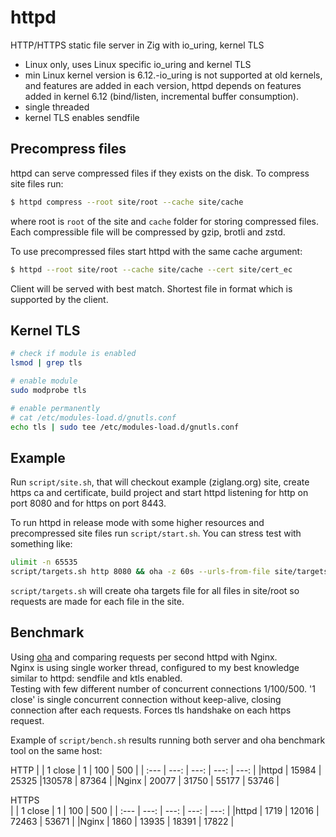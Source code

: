 # httpd 

HTTP/HTTPS static file server in Zig with io_uring, kernel TLS

- Linux only, uses Linux specific io_uring and kernel TLS
- min Linux kernel version is 6.12.-io_uring is not supported at old kernels, and features are added in each version, httpd depends on features added in kernel 6.12 (bind/listen, incremental buffer consumption). 
- single threaded
- kernel TLS enables sendfile

## Precompress files

httpd can serve compressed files if they exists on the disk. To compress site files run: 
```sh
$ httpd compress --root site/root --cache site/cache
```
where root is `root` of the site and `cache` folder for storing compressed files. Each compressible file will be compressed by gzip, brotli and zstd.

To use precompressed files start httpd with the same cache argument:
```sh
$ httpd --root site/root --cache site/cache --cert site/cert_ec
```
Client will be served with best match. Shortest file in format which is supported by the client. 

## Kernel TLS

```sh
# check if module is enabled
lsmod | grep tls

# enable module
sudo modprobe tls

# enable permanently
# cat /etc/modules-load.d/gnutls.conf
echo tls | sudo tee /etc/modules-load.d/gnutls.conf
```

## Example

Run `script/site.sh`, that will checkout example (ziglang.org) site, create https ca and certificate, build project and start httpd listening for http on port 8080 and for https on port 8443.

To run httpd in release mode with some higher resources and precompressed site files run `script/start.sh`. You can stress test with something like: 

```sh
ulimit -n 65535
script/targets.sh http 8080 && oha -z 60s --urls-from-file site/targets-oha -c 10000 -w --cacert site/ca/cert.pem
```
`script/targets.sh` will create oha targets file for all files in site/root so requests are made for each file in the site. 


## Benchmark

Using [oha](https://github.com/hatoo/oha) and comparing requests per second httpd with Nginx.  
Nginx is using single worker thread, configured to my best knowledge similar to httpd: sendfile and ktls enabled.  
Testing with few different number of concurrent connections 1/100/500. '1 close'
is single concurrent connection without keep-alive, closing connection after
each requests. Forces tls handshake on each https request.

Example of `script/bench.sh` results running both server and oha benchmark tool on the same host:

HTTP
|      | 1 close   | 1         | 100       | 500       |
| :--- | ---:      | ---:      | ---:      | ---:      |
|httpd | 15984     | 25325     |130578     | 87364     |
|Nginx | 20077     | 31750     | 55177     | 53746     |
                                           
HTTPS                                      
|      | 1 close   | 1         | 100       | 500       |
| :--- | ---:      | ---:      | ---:      | ---:      |
|httpd |  1719     | 12016     | 72463     | 53671     | 
|Nginx |  1860     | 13935     | 18391     | 17822     |


<!--
https://atlarge-research.com/pdfs/2024-bingimarsson-msc_thesis.pdf  
https://blog.cloudflare.com/missing-manuals-io_uring-worker-pool/  

cd site/root && find . -type f -exec ls -lSh {} + && cd -
-->
